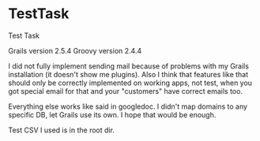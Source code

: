 # TestTask
Test Task

Grails version 2.5.4
Groovy version 2.4.4

I did not fully implement sending mail because of problems with my Grails installation (it doesn't show me plugins).
Also I think that features like that should only be correctly implemented on working apps, not test, when you got special email for that and your "customers" have correct emails too.

Everything else works like said in googledoc. I didn't map domains to any specific DB, let Grails use its own. I hope that would be enough.

Test CSV I used is in the root dir.
